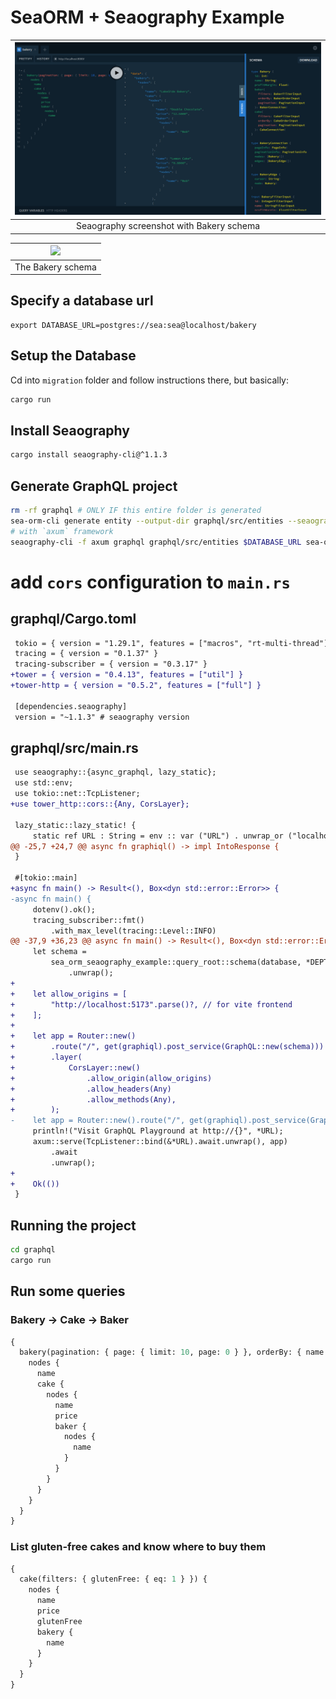 # SeaORM + Seaography Example

| ![](https://raw.githubusercontent.com/SeaQL/sea-orm/master/examples/seaography_example/Seaography%20example.png) |
|:--:| 
| Seaography screenshot with Bakery schema |

| ![](https://raw.githubusercontent.com/SeaQL/sea-orm/master/tests/common/bakery_chain/bakery_chain_erd.png) |
|:--:| 
| The Bakery schema |

## Specify a database url

```
export DATABASE_URL=postgres://sea:sea@localhost/bakery
```

## Setup the Database

Cd into `migration` folder and follow instructions there, but basically:

```sh
cargo run
```

## Install Seaography

```sh
cargo install seaography-cli@^1.1.3
```

## Generate GraphQL project

```sh
rm -rf graphql # ONLY IF this entire folder is generated
sea-orm-cli generate entity --output-dir graphql/src/entities --seaography
# with `axum` framework
seaography-cli -f axum graphql graphql/src/entities $DATABASE_URL sea-orm-seaography-example
```
# add `cors` configuration to `main.rs`

## graphql/Cargo.toml
``` diff
 tokio = { version = "1.29.1", features = ["macros", "rt-multi-thread"] }
 tracing = { version = "0.1.37" }
 tracing-subscriber = { version = "0.3.17" }
+tower = { version = "0.4.13", features = ["util"] }
+tower-http = { version = "0.5.2", features = ["full"] }
 
 [dependencies.seaography]
 version = "~1.1.3" # seaography version
```

## graphql/src/main.rs

``` diff
 use seaography::{async_graphql, lazy_static};
 use std::env;
 use tokio::net::TcpListener;
+use tower_http::cors::{Any, CorsLayer};
 
 lazy_static::lazy_static! {
     static ref URL : String = env :: var ("URL") . unwrap_or ("localhost:8000" . into ()) ;
@@ -25,7 +24,7 @@ async fn graphiql() -> impl IntoResponse {
 }
 
 #[tokio::main]
+async fn main() -> Result<(), Box<dyn std::error::Error>> {
-async fn main() {
     dotenv().ok();
     tracing_subscriber::fmt()
         .with_max_level(tracing::Level::INFO)
@@ -37,9 +36,23 @@ async fn main() -> Result<(), Box<dyn std::error::Error>> {
     let schema =
         sea_orm_seaography_example::query_root::schema(database, *DEPTH_LIMIT, *COMPLEXITY_LIMIT)
             .unwrap();
+
+    let allow_origins = [
+        "http://localhost:5173".parse()?, // for vite frontend
+    ];
+
+    let app = Router::new()
+        .route("/", get(graphiql).post_service(GraphQL::new(schema)))
+        .layer(
+            CorsLayer::new()
+                .allow_origin(allow_origins)
+                .allow_headers(Any)
+                .allow_methods(Any),
+        );
-    let app = Router::new().route("/", get(graphiql).post_service(GraphQL::new(schema)));
     println!("Visit GraphQL Playground at http://{}", *URL);
     axum::serve(TcpListener::bind(&*URL).await.unwrap(), app)
         .await
         .unwrap();
+
+    Ok(())
 }
```

## Running the project

```sh
cd graphql
cargo run
```

## Run some queries

### Bakery -> Cake -> Baker

```graphql
{
  bakery(pagination: { page: { limit: 10, page: 0 } }, orderBy: { name: ASC }) {
    nodes {
      name
      cake {
        nodes {
          name
          price
          baker {
            nodes {
              name
            }
          }
        }
      }
    }
  }
}
```

### List gluten-free cakes and know where to buy them

```graphql
{
  cake(filters: { glutenFree: { eq: 1 } }) {
    nodes {
      name
      price
      glutenFree
      bakery {
        name
      }
    }
  }
}
```
